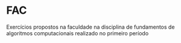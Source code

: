 # FAC
Exercícios propostos na faculdade na disciplina de fundamentos de algoritmos computacionais realizado no primeiro período
